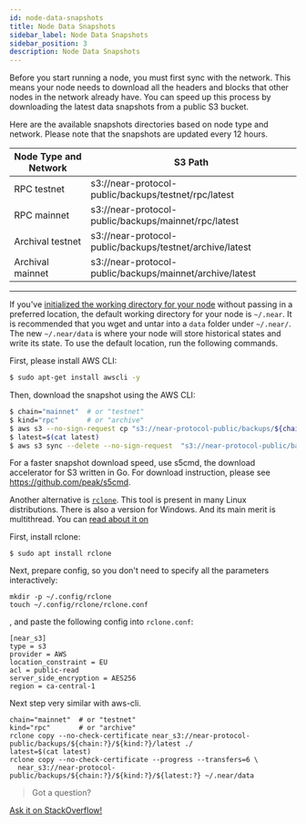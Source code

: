 ```yaml
---
id: node-data-snapshots
title: Node Data Snapshots
sidebar_label: Node Data Snapshots
sidebar_position: 3
description: Node Data Snapshots
---
```



Before you start running a node, you must first sync with the network. This means your node needs to download all the headers and blocks that other nodes in the network already have. You can speed up this process by downloading the latest data snapshots from a public S3 bucket.

Here are the available snapshots directories based on node type and network. Please note that the snapshots are updated every 12 hours.


| Node Type and Network| S3 Path                                                       |
| -------------------- | ------------------------------------------------------------- |
| RPC testnet          | s3://near-protocol-public/backups/testnet/rpc/latest          |
| RPC mainnet          | s3://near-protocol-public/backups/mainnet/rpc/latest          |
| Archival testnet     | s3://near-protocol-public/backups/testnet/archive/latest      |
| Archival mainnet     | s3://near-protocol-public/backups/mainnet/archive/latest      |


----

If you've [initialized the working directory for your node](/validator/compile-and-run-a-node#3-initialize-working-directory-1) without passing in a preferred location, the default working directory for your node is `~/.near`. It is recommended that you wget and untar into a `data` folder under `~/.near/`. The new `~/.near/data` is where your node will store historical states and write its state. To use the default location, run the following commands.

First, please install AWS CLI:
```bash
$ sudo apt-get install awscli -y
```

Then, download the snapshot using the AWS CLI:
```bash
$ chain="mainnet"  # or "testnet"
$ kind="rpc"       # or "archive"
$ aws s3 --no-sign-request cp "s3://near-protocol-public/backups/${chain:?}/${kind:?}/latest" .
$ latest=$(cat latest)
$ aws s3 sync --delete --no-sign-request  "s3://near-protocol-public/backups/${chain:?}/${kind:?}/${latest:?}" ~/.near/data
```

For a faster snapshot download speed, use s5cmd, the download accelerator for S3 written in Go. For download instruction, please see https://github.com/peak/s5cmd.

Another alternative is [`rclone`](https://rclone.org). 
This tool is present in many Linux distributions. There is also a version for Windows.
And its main merit is multithread.
You can [read about it on](https://rclone.org)

First, install rclone:
```
$ sudo apt install rclone
```
Next, prepare config, so you don't need to specify all the parameters interactively:
```
mkdir -p ~/.config/rclone
touch ~/.config/rclone/rclone.conf
```

, and paste the following config into `rclone.conf`:
```
[near_s3]
type = s3
provider = AWS
location_constraint = EU
acl = public-read
server_side_encryption = AES256
region = ca-central-1
```
Next step very similar with aws-cli. 
```
chain="mainnet"  # or "testnet"
kind="rpc"       # or "archive"
rclone copy --no-check-certificate near_s3://near-protocol-public/backups/${chain:?}/${kind:?}/latest ./
latest=$(cat latest)
rclone copy --no-check-certificate --progress --transfers=6 \
  near_s3://near-protocol-public/backups/${chain:?}/${kind:?}/${latest:?} ~/.near/data
```

>Got a question?
<a href="https://stackoverflow.com/questions/tagged/nearprotocol">
  <h8>Ask it on StackOverflow!</h8></a>
